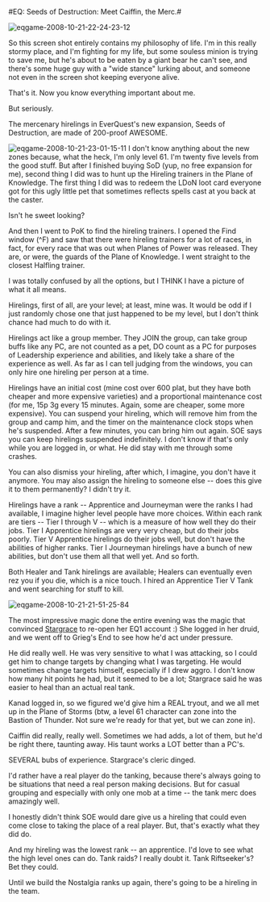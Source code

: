 #EQ: Seeds of Destruction: Meet Caiffin, the Merc.#

![](http://westkarana.com/wp-content/uploads/2008/10/eqgame-2008-10-21-22-24-23-12.jpg "eqgame-2008-10-21-22-24-23-12")

So this screen shot entirely contains my philosophy of life. I'm in this really stormy place, and I'm fighting for my life, but some souless minion is trying to save me, but he's about to be eaten by a giant bear he can't see, and there's some huge guy with a "wide stance" lurking about, and someone not even in the screen shot keeping everyone alive.

That's it. Now you know everything important about me.

But seriously.

The mercenary hirelings in EverQuest's new expansion, Seeds of Destruction, are made of 200-proof AWESOME.


![](http://westkarana.com/wp-content/uploads/2008/10/eqgame-2008-10-21-23-01-15-11.jpg "eqgame-2008-10-21-23-01-15-11") I don't know anything about the new zones because, what the heck, I'm only level 61. I'm twenty five levels from the good stuff. But after I finished buying SoD (yup, no free expansion for me), second thing I did was to hunt up the Hireling trainers in the Plane of Knowledge. The first thing I did was to redeem the LDoN loot card everyone got for this ugly little pet that sometimes reflects spells cast at you back at the caster.

Isn't he sweet looking?

And then I went to PoK to find the hireling trainers. I opened the Find window (^F) and saw that there were hireling trainers for a lot of races, in fact, for every race that was out when Planes of Power was released. They are, or were, the guards of the Plane of Knowledge. I went straight to the closest Halfling trainer.

I was totally confused by all the options, but I THINK I have a picture of what it all means.

Hirelings, first of all, are your level; at least, mine was. It would be odd if I just randomly chose one that just happened to be my level, but I don't think chance had much to do with it.

Hirelings act like a group member. They JOIN the group, can take group buffs like any PC, are not counted as a pet, DO count as a PC for purposes of Leadership experience and abilities, and likely take a share of the experience as well. As far as I can tell judging from the windows, you can only hire one hireling per person at a time.

Hirelings have an initial cost (mine cost over 600 plat, but they have both cheaper and more expensive varieties) and a proportional maintenance cost (for me, 15p 3g every 15 minutes. Again, some are cheaper, some more expensive). You can suspend your hireling, which will remove him from the group and camp him, and the timer on the maintenance clock stops when he's suspended. After a few minutes, you can bring him out again. SOE says you can keep hirelings suspended indefinitely. I don't know if that's only while you are logged in, or what. He did stay with me through some crashes.

You can also dismiss your hireling, after which, I imagine, you don't have it anymore. You may also assign the hireling to someone else -- does this give it to them permanently? I didn't try it.

Hirelings have a rank -- Apprentice and Journeyman were the ranks I had available, I imagine higher level people have more choices. Within each rank are tiers -- Tier I through V -- which is a measure of how well they do their jobs. Tier I Apprentice hirelings are very very cheap, but do their jobs poorly. Tier V Apprentice hirelings do their jobs well, but don't have the abilities of higher ranks. Tier I Journeyman hirelings have a bunch of new abilities, but don't use them all that well yet. And so forth.

Both Healer and Tank hirelings are available; Healers can eventually even rez you if you die, which is a nice touch. I hired an Apprentice Tier V Tank and went searching for stuff to kill.

![](http://westkarana.com/wp-content/uploads/2008/10/eqgame-2008-10-21-21-51-25-84.jpg "eqgame-2008-10-21-21-51-25-84")

The most impressive magic done the entire evening was the magic that convinced [Stargrace](http://mmoquests.com) to re-open her EQ1 account :) She logged in her druid, and we went off to Grieg's End to see how he'd act under pressure.

He did really well. He was very sensitive to what I was attacking, so I could get him to change targets by changing what I was targeting. He would sometimes change targets himself, especially if I drew aggro. I don't know how many hit points he had, but it seemed to be a lot; Stargrace said he was easier to heal than an actual real tank.

Kanad logged in, so we figured we'd give him a REAL tryout, and we all met up in the Plane of Storms (btw, a level 61 character can zone into the Bastion of Thunder. Not sure we're ready for that yet, but we can zone in).

Caiffin did really, really well. Sometimes we had adds, a lot of them, but he'd be right there, taunting away. His taunt works a LOT better than a PC's.

SEVERAL bubs of experience. Stargrace's cleric dinged.

I'd rather have a real player do the tanking, because there's always going to be situations that need a real person making decisions. But for casual grouping and especially with only one mob at a time -- the tank merc does amazingly well.

I honestly didn't think SOE would dare give us a hireling that could even come close to taking the place of a real player. But, that's exactly what they did do.

And my hireling was the lowest rank -- an apprentice. I'd love to see what the high level ones can do. Tank raids? I really doubt it. Tank Riftseeker's? Bet they could.

Until we build the Nostalgia ranks up again, there's going to be a hireling in the team.

